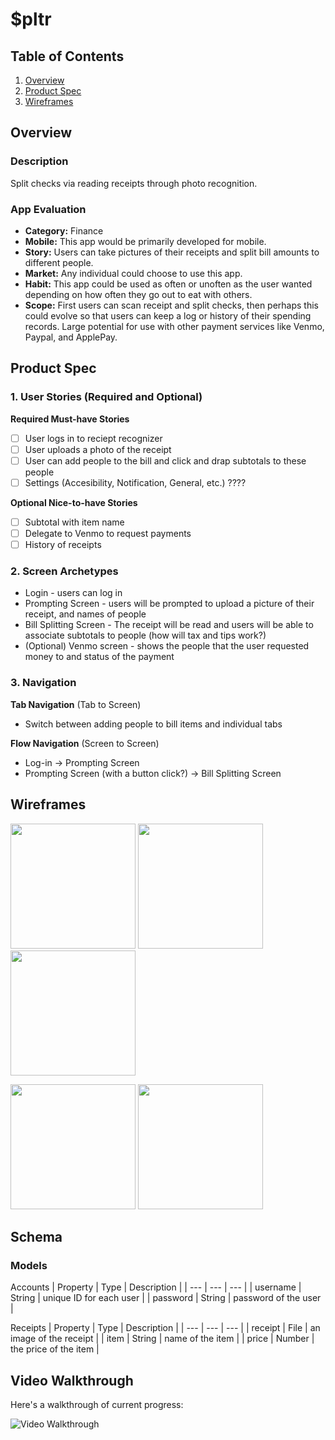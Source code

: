 # $pltr

## Table of Contents
1. [Overview](#Overview)
1. [Product Spec](#Product-Spec)
1. [Wireframes](#Wireframes)

## Overview
### Description
Split checks via reading receipts through photo recognition.

### App Evaluation
- **Category:** Finance
- **Mobile:** This app would be primarily developed for mobile.
- **Story:** Users can take pictures of their receipts and split bill amounts to different people.
- **Market:** Any individual could choose to use this app.
- **Habit:** This app could be used as often or unoften as the user wanted depending on how often they go out to eat with others.
- **Scope:** First users can scan receipt and split checks, then perhaps this could evolve so that users can keep a log or history of their spending records. Large potential for use with other payment services like Venmo, Paypal, and ApplePay.

## Product Spec
### 1. User Stories (Required and Optional)

**Required Must-have Stories**

- [ ] User logs in to reciept recognizer
- [ ] User uploads a photo of the receipt
- [ ] User can add people to the bill and click and drap subtotals to these people
- [ ] Settings (Accesibility, Notification, General, etc.) ????

**Optional Nice-to-have Stories**

- [ ] Subtotal with item name
- [ ] Delegate to Venmo to request payments
- [ ] History of receipts

### 2. Screen Archetypes

* Login - users can log in
* Prompting Screen - users will be prompted to upload a picture of their receipt, and names of people
* Bill Splitting Screen - The receipt will be read and users will be able to associate subtotals to people (how will tax and tips work?)
* (Optional) Venmo screen - shows the people that the user requested money to and status of the payment

### 3. Navigation

**Tab Navigation** (Tab to Screen)
* Switch between adding people to bill items and individual tabs

**Flow Navigation** (Screen to Screen)
* Log-in -> Prompting Screen
* Prompting Screen (with a button click?) -> Bill Splitting Screen

## Wireframes
<p float="left">
	<img src="https://github.com/CodePath-THETIPPY/TheTippy/blob/master/Images/Wireframes/Login.png" width=200 />
	<img src="https://github.com/CodePath-THETIPPY/TheTippy/blob/master/Images/Wireframes/Camera.png" width=200 />
	<img src="https://github.com/CodePath-THETIPPY/TheTippy/blob/master/Images/Wireframes/Main.png" width=200 />
</p>
<p float="left">
	<img src="https://github.com/CodePath-THETIPPY/TheTippy/blob/master/Images/Wireframes/Item.png" width=200 />
	<img src="https://github.com/CodePath-THETIPPY/TheTippy/blob/master/Images/Wireframes/Name.png" width=200 />
</p>

## Schema
### Models

Accounts
| Property | Type | Description |
| --- | --- | --- |
| username | String | unique ID for each user |
| password | String | password of the user |

Receipts
| Property | Type | Description |
| --- | --- | --- |
| receipt | File | an image of the receipt |
| item | String | name of the item |
| price | Number | the price of the item |


## Video Walkthrough

Here's a walkthrough of current progress:

<img src='http://g.recordit.co/MQRg4unZXS.gif' title='Video Walkthrough' width='' alt='Video Walkthrough' />
